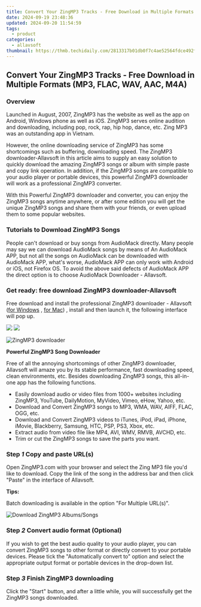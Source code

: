```yaml
---
title: Convert Your ZingMP3 Tracks - Free Download in Multiple Formats (MP3, FLAC, WAV, AAC, M4A)
date: 2024-09-19 23:48:36
updated: 2024-09-20 11:54:59
tags:
  - product
categories:
  - allavsoft
thumbnail: https://thmb.techidaily.com/2813317b01db0f7c4ae52564fdce492f88f0016328d542565dd1aa28d152d580.jpg
---
```


## Convert Your ZingMP3 Tracks - Free Download in Multiple Formats (MP3, FLAC, WAV, AAC, M4A)

### Overview

Launched in August, 2007, ZingMP3 has the website as well as the app on Android, Windows phone as well as iOS. ZingMP3 serves online audition and downloading, including pop, rock, rap, hip hop, dance, etc. Zing MP3 was an outstanding app in Vietnam.

However, the online downloading service of ZingMP3 has some shortcomings such as buffering, downloading speed. The ZingMP3 downloader-Allavsoft in this article aims to supply an easy solution to quickly download the amazing ZingMP3 songs or album with simple paste and copy link operation. In addition, if the ZingMP3 songs are compatible to your audio player or portable devices, this powerful ZingMP3 downloader will work as a professional ZingMP3 converter.

With this Powerful ZingMP3 downloader and converter, you can enjoy the ZingMP3 songs anytime anywhere, or after some edition you will get the unique ZingMP3 songs and share them with your friends, or even upload them to some popular websites.

### Tutorials to Download ZingMP3 Songs

People can't download or buy songs from AudioMack directly. Many people may say we can download AudioMack songs by means of An AudioMack APP, but not all the songs on AudioMack can be downloaded with AudioMack APP, what's worse, AudioMack APP can only work with Android or iOS, not Firefox OS. To avoid the above said defects of AudioMack APP the direct option is to choose AudioMack Downloader - Allavsoft.

### Get ready: free download ZingMP3 downloader-Allavsoft

Free download and install the professional ZingMP3 downloader - Allavsoft ([for Windows](https://tools.techidaily.com/allavsoft/products/) , [for Mac](https://tools.techidaily.com/allavsoft/products/)) , install and then launch it, the following interface will pop up.

[![](https://www.allavsoft.com/how-to/../images/how-to/free-download-win.jpg)](https://tools.techidaily.com/allavsoft/products/) [![](https://www.allavsoft.com/how-to/../images/how-to/free-download-mac.jpg)](https://tools.techidaily.com/allavsoft/products/)

![ZingMP3 downloader](https://www.allavsoft.com/how-to/../images/allavsoft/screen-shot-600.jpg)

**Powerful ZingMP3 Song Downloader**

Free of all the annoying shortcomings of other ZingMP3 downloader, Allavsoft will amaze you by its stable performance, fast downloading speed, clean environments, etc. Besides downloading ZingMP3 songs, this all-in-one app has the following functions.

* Easily download audio or video files from 1000+ websites including ZingMP3, YouTube, DailyMotion, MyVideo, Vimeo, eHow, Yahoo, etc.
* Download and Convert ZingMP3 songs to MP3, WMA, WAV, AIFF, FLAC, OGG, etc.
* Download and Convert ZingMP3 videos to iTunes, iPod, iPad, iPhone, iMovie, Blackberry, Samsung, HTC, PSP, PS3, Xbox, etc.
* Extract audio from video file like MP4, AVI, WMV, RMVB, AVCHD, etc.
* Trim or cut the ZingMP3 songs to save the parts you want.

### Step _1_ Copy and paste URL(s)

Open ZingMP3.com with your browser and select the Zing MP3 file you'd like to download. Copy the link of the song in the address bar and then click "Paste" in the interface of Allavsoft.

**Tips:**

Batch downloading is available in the option "For Multiple URL(s)".

![Download ZingMP3 Albums/Songs](https://www.allavsoft.com/how-to/../images/how-to/download-zingmp3-album-songs-to-mp3-flac-wav-m4a-aac/download-zingmp3-album-songs.jpg)

### Step _2_ Convert audio format (Optional)

If you wish to get the best audio quality to your audio player, you can convert ZingMP3 songs to other format or directly convert to your portable devices. Please tick the "Automatically convert to" option and select the appropriate output format or portable devices in the drop-down list.

### Step _3_ Finish ZingMP3 downloading

Click the "Start" button, and after a little while, you will successfully get the ZingMP3 songs downloaded.

<ins class="adsbygoogle"
     style="display:block"
     data-ad-format="autorelaxed"
     data-ad-client="ca-pub-7571918770474297"
     data-ad-slot="1223367746"></ins>



<ins class="adsbygoogle"
     style="display:block"
     data-ad-client="ca-pub-7571918770474297"
     data-ad-slot="8358498916"
     data-ad-format="auto"
     data-full-width-responsive="true"></ins>
